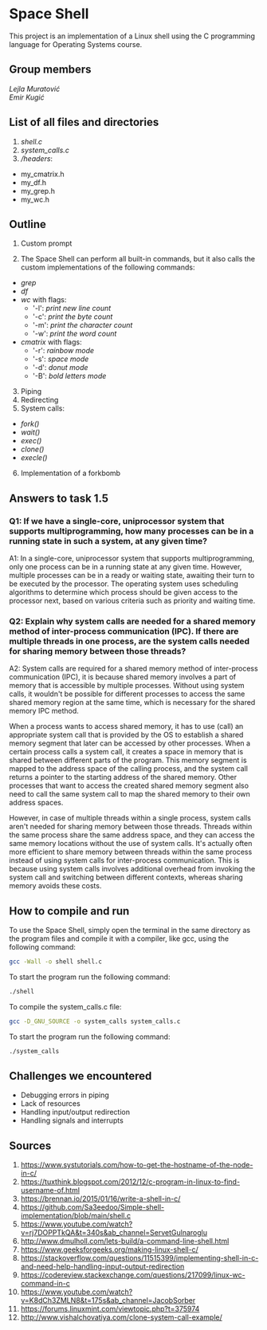 # Space Shell

This project is an implementation of a Linux shell using the C programming language for Operating Systems course. 

## Group members
*Lejla Muratović* \
*Emir Kugić*



## List of all files and directories
1. *shell.c*
2. *system_calls.c*
3.  */headers*:

- my_cmatrix.h
- my_df.h
- my_grep.h
- my_wc.h


## Outline
1. Custom prompt

2. The Space Shell can perform all built-in commands, but it also calls the custom implementations of the following commands:
- *grep*
- *df*
- *wc* with flags:
    - '-l': _print new line count_ 
    - '-c': _print the byte count_
    - '-m': _print the character count_
    - '-w': _print the word count_
- *cmatrix* with flags:
    - '-r': _rainbow mode_
    - '-s': _space mode_
    - '-d': _donut mode_
    - '-B': _bold letters mode_

3. Piping
4. Redirecting
5. System calls:
- *fork()*
- *wait()*
- *exec()*
- *clone()*
- *execle()*
6. Implementation of a forkbomb



## Answers to task 1.5

### Q1: If we have a single-core, uniprocessor system that supports multiprogramming, how many processes can be in a running state in such a system, at any given time?

A1: In a single-core, uniprocessor system that supports multiprogramming, only one process can be in a running state at any given time. However, multiple processes can be in a ready or waiting state, awaiting their turn to be executed by the processor. The operating system uses scheduling algorithms to determine which process should be given access to the processor next, based on various criteria such as priority and waiting time.



### Q2: Explain why system calls are needed for a shared memory method of inter-process communication (IPC). If there are multiple threads in one process, are the system calls needed for sharing memory between those threads?


A2: System calls are required for a shared memory method of inter-process communication (IPC), it is because shared memory involves a part of memory that is accessible by multiple processes. Without using system calls, it wouldn't be possible for different processes to access the same shared memory region at the same time, which is necessary for the shared memory IPC method.

When a process wants to access shared memory, it has to use (call) an appropriate system call that is provided by the OS to establish a shared memory segment that later can be accessed by other processes. When a certain process calls a system call, it creates a space in memory that is shared between different parts of the program. This memory segment is mapped to the address space of the calling process, and the system call returns a pointer to the starting address of the shared memory. Other processes that want to access the created shared memory segment also need to call the same system call to map the shared memory to their own address spaces.

However, in case of multiple threads within a single process, system calls aren't needed for sharing memory between those threads. Threads within the same process share the same address space, and they can access the same memory locations without the use of system calls. It's actually often more efficient to share memory between threads within the same process instead of using system calls for inter-process communication. This is because using system calls involves additional overhead from invoking the system call and switching between different contexts, whereas sharing memory avoids these costs.






## How to compile and run

To use the Space Shell, simply open the terminal in the same directory as the program files and compile it with a compiler, like gcc, using the following command:

```bash
gcc -Wall -o shell shell.c
```
To start the program run the following command:
```bash
./shell
```


To compile the system_calls.c file:
```bash
gcc -D_GNU_SOURCE -o system_calls system_calls.c
```
To start the program run the following command:
```bash
./system_calls
```


## Challenges we encountered
- Debugging errors in piping
- Lack of resources
- Handling input/output redirection
- Handling signals and interrupts




## Sources
1. https://www.systutorials.com/how-to-get-the-hostname-of-the-node-in-c/
2. https://tuxthink.blogspot.com/2012/12/c-program-in-linux-to-find-username-of.html
3. https://brennan.io/2015/01/16/write-a-shell-in-c/
4. https://github.com/Sa3eedoo/Simple-shell-implementation/blob/main/shell.c
5. https://www.youtube.com/watch?v=rj7DOPPTkQA&t=340s&ab_channel=ServetGulnaroglu
6. http://www.dmulholl.com/lets-build/a-command-line-shell.html
7. https://www.geeksforgeeks.org/making-linux-shell-c/
8. https://stackoverflow.com/questions/11515399/implementing-shell-in-c-and-need-help-handling-input-output-redirection
9. https://codereview.stackexchange.com/questions/217099/linux-wc-command-in-c
10. https://www.youtube.com/watch?v=K8dCh3ZMLN8&t=175s&ab_channel=JacobSorber
11. https://forums.linuxmint.com/viewtopic.php?t=375974
12. http://www.vishalchovatiya.com/clone-system-call-example/
